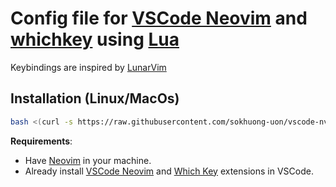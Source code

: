 # Config file for [VSCode Neovim](https://github.com/vscode-neovim/vscode-neovim) and [whichkey](https://github.com/VSpaceCode/vscode-which-key) using [Lua](https://www.lua.org/)

Keybindings are inspired by [LunarVim](https://github.com/lunarvim/lunarvim)

## Installation (Linux/MacOs)

```bash
bash <(curl -s https://raw.githubusercontent.com/sokhuong-uon/vscode-nvim/main/installer/install.sh)
```

**Requirements**:

- Have [Neovim](https://neovim.io/) in your machine.
- Already install [VSCode Neovim](https://marketplace.visualstudio.com/items?itemName=asvetliakov.vscode-neovim) and [Which Key](https://marketplace.visualstudio.com/items?itemName=VSpaceCode.whichkey) extensions in VSCode.

